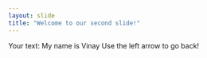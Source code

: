 ```yaml
---
layout: slide
title: "Welcome to our second slide!"
---
```

Your text: My name is Vinay
Use the left arrow to go back!
